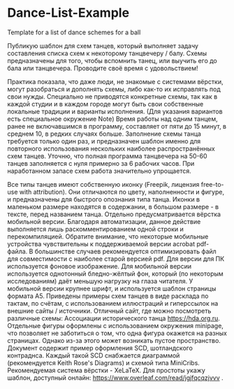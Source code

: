 # Dance-List-Example
Template for a list of dance schemes for a ball

Публикую шаблон для схем танцев, который выполняет задачу составления списка схем к некоторому танцвечеру / балу. Схемы предназначены для того, чтобы вспомнить танец, или выучить его до бала или танцвечера. Проводите своё время с удовольствием!

Практика показала, что даже люди, не знакомые с системами вёрстки, могут разобраться и дополнять схемы, либо как-то их исправлять под свои нужды.
Специально не приводятся конкретные схемы, так как в каждой студии и в каждом городе могут быть свои собственные локальные традиции и варианты исполнения. (Для указания вариантов есть специальное окружение Note)
Время работы над одним танцем, ранее не включавшимся в программу, составляет от пяти до 15 минут, в среднем 10, в редких случаях больше. Заполнение схемы танца требуется только один раз, и предназначен шаблон именно для повторного использования нескольких наиболее распространённых схем танцев.
Уточню, что полная программа танцвечера на 50-60 танцев заполняется с нуля примерно за 6 рабочих часов. При наработанном запасе схем работа значительно упрощается.

Все типы танцев имеют собственную иконку (Freepik, лицензия free-to-use with attribution). Они отличаются по цвету, наполненности и фигуре, и предназначены для быстрого опознания типа танца. Иконки в маленьком размере находятся в содержании, в большом размере - в тексте, перед названием танца.
Отдельно предусматривается вёрстка мобильной версии. Благодаря автоматизации, данное действие выполняется лишь раскомментированием одной строки и перекомпиляцией. Обратите внимание, что некоторые мобильные устройства чувствительны к поддерживаемой версии acrobat pdf-файла. В большинстве случаев рекомендуется оптимизировать файл для совместимости с наиболее старой версией pdf.
Для версии для ПК используется фоновое изображение. Для мобильной версии используется однотонный бледно-жёлтый фон, который (по некоторым исследованиям) даёт меньшую нагрузку на глаза читателя.
У мобильной версии крупнее шрифт, и используется шаблон страницы формата A5.
Приведены примеры схем танцев в виде расклада по тактам, по счётам, с использованием иллюстраций и гиперссылок на внешние сайты / источники.
Отличный сайт, где можно посмотреть различные схемы: Ассоциации исторического танца https://hda.org.ru.
Отдельные фигуры оформлены с использованием окружения minipage, что позволяет не заботиться о том, что одна фигура окажется на разных страницах. Однако из-за этого может возникать пустое пространство.
Документ содержит пример оформления SCD, шотландского контраднса. Каждый такой SCD снабжается диаграммой (рекомендуется Keith Rose's Diagrams) и схемой типа MiniCribs.
Рекомендуемая система вёрстки - XeLaTeX. Для простоты укажу шаблон, доступный онлайн: https://www.overleaf.com/read/jgjfqcqzjvvv .
